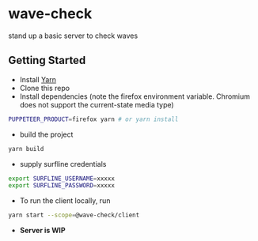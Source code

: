 # wave-check
stand up a basic server to check waves

## Getting Started

- Install [Yarn](https://classic.yarnpkg.com/en/docs/install/#windows-stable)
- Clone this repo
- Install dependencies (note the firefox environment variable. Chromium does not support the current-state media type)

```bash
PUPPETEER_PRODUCT=firefox yarn # or yarn install
```

- build the project

```bash
yarn build
```


- supply surfline credentials

```bash
export SURFLINE_USERNAME=xxxxx
export SURFLINE_PASSWORD=xxxxx
```

- To run the client locally, run

```bash
yarn start --scope=@wave-check/client
```

- **Server is WIP**